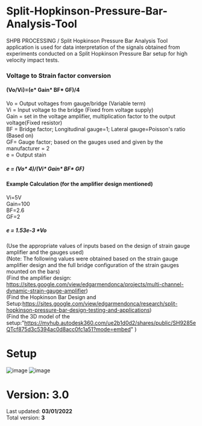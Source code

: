 # Split-Hopkinson-Pressure-Bar-Analysis-Tool
SHPB PROCESSING / Split Hopkinson Pressure Bar Analysis Tool application is used for data interpretation of the signals obtained from experiments conducted on a Split Hopkinson Pressure Bar setup for high velocity impact tests.


### Voltage to Strain factor conversion
#### (Vo/Vi)=(e* Gain* BF* GF)/4

Vo = Output voltages from gauge/bridge (Variable term)<br/>
Vi = Input voltage to the bridge (Fixed from voltage supply)<br/>
Gain = set in the voltage amplifier, multiplication factor to the output voltage(Fixed resistor)<br/>
BF = Bridge factor; Longitudinal gauge=1; Lateral gauge=Poisson's ratio (Based on)<br/>
GF= Gauge factor; based on the gauges used and given by the manufacturer = 2<br/>
e = Output stain <br/>

##### e = (Vo* 4)/(Vi* Gain* BF* GF)

#### Example Calculation (for the amplifier design mentioned)
Vi=5V <br/>
Gain=100 <br/>
BF=2.6 <br/>
GF=2 <br/>
##### e = 1.53e-3 *Vo
 (Use the appropriate values of inputs based on the design of strain gauge amplifier and the gauges used)<br/>
 (Note: The following values were obtained based on the strain gauge amplifier design and the full bridge configuration of the strain gauges mounted on the bars)<br/>
 (Find the amplifier design: https://sites.google.com/view/edgarmendonca/projects/multi-channel-dynamic-strain-gauge-amplifier)<br/>
 (Find the Hopkinson Bar Design and Setup:https://sites.google.com/view/edgarmendonca/research/split-hopkinson-pressure-bar-design-testing-and-applications)<br/>
 (Find the 3D model of the setup:"https://myhub.autodesk360.com/ue2b1d0d2/shares/public/SH9285eQTcf875d3c5394ac0d8acc0fc1a51?mode=embed" )<br/>

# Setup
![image](https://user-images.githubusercontent.com/67676399/149070512-d66e211e-7239-4d64-bd10-58723fddadab.png)
![image](https://user-images.githubusercontent.com/67676399/149070802-f89eb121-ec47-4b73-ae56-b4c67dbf19dd.png)

# Version: 3.0 
Last updated: **03/01/2022** <br/>
Total version: **3**
